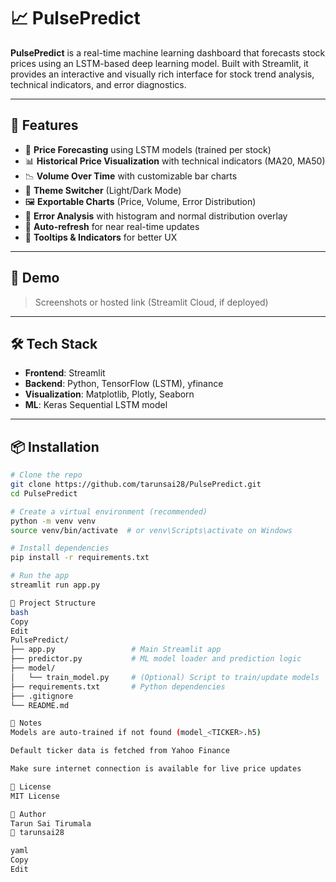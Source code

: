 # 📈 PulsePredict

**PulsePredict** is a real-time machine learning dashboard that forecasts stock prices using an LSTM-based deep learning model. Built with Streamlit, it provides an interactive and visually rich interface for stock trend analysis, technical indicators, and error diagnostics.

---

## 🚀 Features

- 🔮 **Price Forecasting** using LSTM models (trained per stock)
- 📊 **Historical Price Visualization** with technical indicators (MA20, MA50)
- 📉 **Volume Over Time** with customizable bar charts
- 🎨 **Theme Switcher** (Light/Dark Mode)
- 🖼 **Exportable Charts** (Price, Volume, Error Distribution)
- 🧠 **Error Analysis** with histogram and normal distribution overlay
- 🔄 **Auto-refresh** for near real-time updates
- 💬 **Tooltips & Indicators** for better UX

---

## 🧪 Demo

> Screenshots or hosted link (Streamlit Cloud, if deployed)

---

## 🛠 Tech Stack

- **Frontend**: Streamlit
- **Backend**: Python, TensorFlow (LSTM), yfinance
- **Visualization**: Matplotlib, Plotly, Seaborn
- **ML**: Keras Sequential LSTM model

---

## 📦 Installation

```bash
# Clone the repo
git clone https://github.com/tarunsai28/PulsePredict.git
cd PulsePredict

# Create a virtual environment (recommended)
python -m venv venv
source venv/bin/activate  # or venv\Scripts\activate on Windows

# Install dependencies
pip install -r requirements.txt

# Run the app
streamlit run app.py

📁 Project Structure
bash
Copy
Edit
PulsePredict/
├── app.py                 # Main Streamlit app
├── predictor.py           # ML model loader and prediction logic
├── model/
│   └── train_model.py     # (Optional) Script to train/update models
├── requirements.txt       # Python dependencies
├── .gitignore
└── README.md

📌 Notes
Models are auto-trained if not found (model_<TICKER>.h5)

Default ticker data is fetched from Yahoo Finance

Make sure internet connection is available for live price updates

📄 License
MIT License

👤 Author
Tarun Sai Tirumala
🔗 tarunsai28

yaml
Copy
Edit

